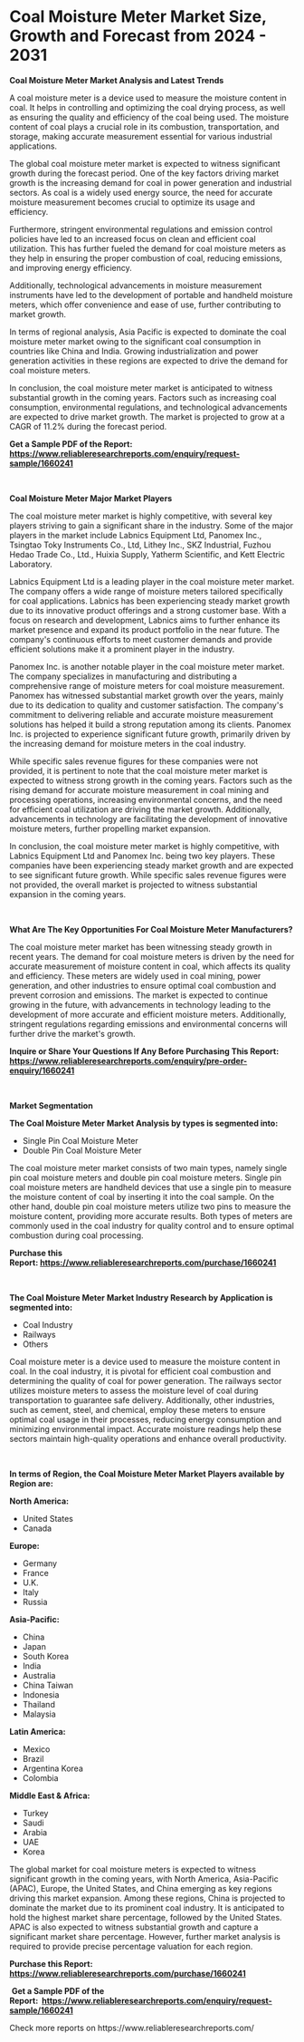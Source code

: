 <p><h1>Coal Moisture Meter Market Size, Growth and Forecast from 2024 - 2031</h1></p><p><strong>Coal Moisture Meter Market Analysis and Latest Trends</strong></p>
<p><p>A coal moisture meter is a device used to measure the moisture content in coal. It helps in controlling and optimizing the coal drying process, as well as ensuring the quality and efficiency of the coal being used. The moisture content of coal plays a crucial role in its combustion, transportation, and storage, making accurate measurement essential for various industrial applications.</p><p>The global coal moisture meter market is expected to witness significant growth during the forecast period. One of the key factors driving market growth is the increasing demand for coal in power generation and industrial sectors. As coal is a widely used energy source, the need for accurate moisture measurement becomes crucial to optimize its usage and efficiency.</p><p>Furthermore, stringent environmental regulations and emission control policies have led to an increased focus on clean and efficient coal utilization. This has further fueled the demand for coal moisture meters as they help in ensuring the proper combustion of coal, reducing emissions, and improving energy efficiency.</p><p>Additionally, technological advancements in moisture measurement instruments have led to the development of portable and handheld moisture meters, which offer convenience and ease of use, further contributing to market growth.</p><p>In terms of regional analysis, Asia Pacific is expected to dominate the coal moisture meter market owing to the significant coal consumption in countries like China and India. Growing industrialization and power generation activities in these regions are expected to drive the demand for coal moisture meters.</p><p>In conclusion, the coal moisture meter market is anticipated to witness substantial growth in the coming years. Factors such as increasing coal consumption, environmental regulations, and technological advancements are expected to drive market growth. The market is projected to grow at a CAGR of 11.2% during the forecast period.</p></p>
<p><strong>Get a Sample PDF of the Report:&nbsp; <a href="https://www.reliableresearchreports.com/enquiry/request-sample/1660241">https://www.reliableresearchreports.com/enquiry/request-sample/1660241</a></strong></p>
<p>&nbsp;</p>
<p><strong>Coal Moisture Meter Major Market Players</strong></p>
<p><p>The coal moisture meter market is highly competitive, with several key players striving to gain a significant share in the industry. Some of the major players in the market include Labnics Equipment Ltd, Panomex Inc., Tsingtao Toky Instruments Co., Ltd, Lithey Inc., SKZ Industrial, Fuzhou Hedao Trade Co., Ltd., Huixia Supply, Yatherm Scientific, and Kett Electric Laboratory.</p><p>Labnics Equipment Ltd is a leading player in the coal moisture meter market. The company offers a wide range of moisture meters tailored specifically for coal applications. Labnics has been experiencing steady market growth due to its innovative product offerings and a strong customer base. With a focus on research and development, Labnics aims to further enhance its market presence and expand its product portfolio in the near future. The company's continuous efforts to meet customer demands and provide efficient solutions make it a prominent player in the industry.</p><p>Panomex Inc. is another notable player in the coal moisture meter market. The company specializes in manufacturing and distributing a comprehensive range of moisture meters for coal moisture measurement. Panomex has witnessed substantial market growth over the years, mainly due to its dedication to quality and customer satisfaction. The company's commitment to delivering reliable and accurate moisture measurement solutions has helped it build a strong reputation among its clients. Panomex Inc. is projected to experience significant future growth, primarily driven by the increasing demand for moisture meters in the coal industry.</p><p>While specific sales revenue figures for these companies were not provided, it is pertinent to note that the coal moisture meter market is expected to witness strong growth in the coming years. Factors such as the rising demand for accurate moisture measurement in coal mining and processing operations, increasing environmental concerns, and the need for efficient coal utilization are driving the market growth. Additionally, advancements in technology are facilitating the development of innovative moisture meters, further propelling market expansion.</p><p>In conclusion, the coal moisture meter market is highly competitive, with Labnics Equipment Ltd and Panomex Inc. being two key players. These companies have been experiencing steady market growth and are expected to see significant future growth. While specific sales revenue figures were not provided, the overall market is projected to witness substantial expansion in the coming years.</p></p>
<p>&nbsp;</p>
<p><strong>What Are The Key Opportunities For Coal Moisture Meter Manufacturers?</strong></p>
<p><p>The coal moisture meter market has been witnessing steady growth in recent years. The demand for coal moisture meters is driven by the need for accurate measurement of moisture content in coal, which affects its quality and efficiency. These meters are widely used in coal mining, power generation, and other industries to ensure optimal coal combustion and prevent corrosion and emissions. The market is expected to continue growing in the future, with advancements in technology leading to the development of more accurate and efficient moisture meters. Additionally, stringent regulations regarding emissions and environmental concerns will further drive the market's growth.</p></p>
<p><strong>Inquire or Share Your Questions If Any Before Purchasing This Report: <a href="https://www.reliableresearchreports.com/enquiry/pre-order-enquiry/1660241">https://www.reliableresearchreports.com/enquiry/pre-order-enquiry/1660241</a></strong></p>
<p>&nbsp;</p>
<p><strong>Market Segmentation</strong></p>
<p><strong>The Coal Moisture Meter Market Analysis by types is segmented into:</strong></p>
<p><ul><li>Single Pin Coal Moisture Meter</li><li>Double Pin Coal Moisture Meter</li></ul></p>
<p><p>The coal moisture meter market consists of two main types, namely single pin coal moisture meters and double pin coal moisture meters. Single pin coal moisture meters are handheld devices that use a single pin to measure the moisture content of coal by inserting it into the coal sample. On the other hand, double pin coal moisture meters utilize two pins to measure the moisture content, providing more accurate results. Both types of meters are commonly used in the coal industry for quality control and to ensure optimal combustion during coal processing.</p></p>
<p><strong>Purchase this Report:&nbsp;<a href="https://www.reliableresearchreports.com/purchase/1660241">https://www.reliableresearchreports.com/purchase/1660241</a></strong></p>
<p>&nbsp;</p>
<p><strong>The Coal Moisture Meter Market Industry Research by Application is segmented into:</strong></p>
<p><ul><li>Coal Industry</li><li>Railways</li><li>Others</li></ul></p>
<p><p>Coal moisture meter is a device used to measure the moisture content in coal. In the coal industry, it is pivotal for efficient coal combustion and determining the quality of coal for power generation. The railways sector utilizes moisture meters to assess the moisture level of coal during transportation to guarantee safe delivery. Additionally, other industries, such as cement, steel, and chemical, employ these meters to ensure optimal coal usage in their processes, reducing energy consumption and minimizing environmental impact. Accurate moisture readings help these sectors maintain high-quality operations and enhance overall productivity.</p></p>
<p>&nbsp;</p>
<p><strong>In terms of Region, the Coal Moisture Meter Market Players available by Region are:</strong></p>
<p>
    <p> <strong> North America: </strong>
        <ul>
            <li>United States</li>
            <li>Canada</li>
        </ul>
        </p> 
    <p> <strong> Europe: </strong>
        <ul>
            <li>Germany</li>
            <li>France</li>
            <li>U.K.</li>
            <li>Italy</li>
            <li>Russia</li>
        </ul>
        </p> 
    <p> <strong> Asia-Pacific: </strong>
        <ul>
            <li>China</li>
            <li>Japan</li>
            <li>South Korea</li>
            <li>India</li>
            <li>Australia</li>
            <li>China Taiwan</li>
            <li>Indonesia</li>
            <li>Thailand</li>
            <li>Malaysia</li>
        </ul>
        </p> 
    <p> <strong> Latin America: </strong>
        <ul>
            <li>Mexico</li>
            <li>Brazil</li>
            <li>Argentina Korea</li>
            <li>Colombia</li>
        </ul>
        </p> 
    <p> <strong> Middle East & Africa: </strong>
        <ul>
            <li>Turkey</li>
            <li>Saudi</li>
            <li>Arabia</li>
            <li>UAE</li>
            <li>Korea</li>
        </ul>
    </p>
    </p>
<p><p>The global market for coal moisture meters is expected to witness significant growth in the coming years, with North America, Asia-Pacific (APAC), Europe, the United States, and China emerging as key regions driving this market expansion. Among these regions, China is projected to dominate the market due to its prominent coal industry. It is anticipated to hold the highest market share percentage, followed by the United States. APAC is also expected to witness substantial growth and capture a significant market share percentage. However, further market analysis is required to provide precise percentage valuation for each region.</p></p>
<p><strong>Purchase this Report: <a href="https://www.reliableresearchreports.com/purchase/1660241">https://www.reliableresearchreports.com/purchase/1660241</a></strong></p>
<p>&nbsp;<strong>Get a Sample PDF of the Report:&nbsp;&nbsp;<a href="https://www.reliableresearchreports.com/enquiry/request-sample/1660241">https://www.reliableresearchreports.com/enquiry/request-sample/1660241</a></strong></p>
<p><strong></strong></p>
<p>Check more reports on https://www.reliableresearchreports.com/</p>